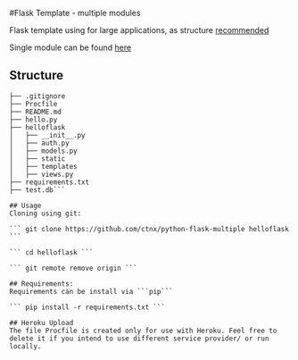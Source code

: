 #Flask Template - multiple modules

Flask template using for large applications, as structure [recommended](http://flask.pocoo.org/docs/0.10/patterns/packages/)

Single module can be found [here](https://github.com/ctnx/python-flask-single)

## Structure
```.
├── .gitignore
├── Procfile
├── README.md
├── hello.py
├── helloflask
│   ├── __init__.py
│   ├── auth.py
│   ├── models.py
│   ├── static
│   ├── templates
│   ├── views.py
├── requirements.txt
├── test.db```

## Usage
Cloning using git:

``` git clone https://github.com/ctnx/python-flask-multiple helloflask ```

``` cd helloflask ```

``` git remote remove origin ```

## Requirements:
Requirements can be install via ```pip```

``` pip install -r requirements.txt ```

## Heroku Upload
The file Procfile is created only for use with Heroku. Feel free to delete it if you intend to use different service provider/ or run locally.
